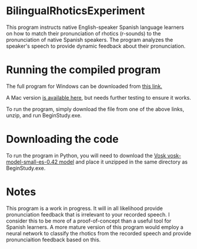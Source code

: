 # BilingualRhoticsExperiment
This program instructs native English-speaker Spanish language learners on how to match their pronunciation of rhotics (r-sounds) to the pronunciation of native Spanish speakers. The program analyzes the speaker's speech to provide dynamic feedback about their pronunciation.

# Running the compiled program
The full program for Windows can be downloaded from [this link.](https://drive.google.com/file/d/1vJIhHl65yUgLbF69JwqVShwsyhNtT35v/view?usp=sharing)

A Mac version [is available here](https://drive.google.com/file/d/1lPuCPRlux92yzCIP6FHUQsWLVCbuu4VO/view?usp=sharing), but needs further testing to ensure it works.

To run the program, simply download the file from one of the above links, unzip, and run BeginStudy.exe.

# Downloading the code
To run the program in Python, you will need to download the [Vosk vosk-model-small-es-0.42 model](https://alphacephei.com/vosk/models) and place it unzipped in the same directory as BeginStudy.exe.

# Notes
This program is a work in progress. It will in all likelihood provide pronunciation feedback that is irrelevant to your recorded speech. I consider this to be more of a proof-of-concept than a useful tool for Spanish learners. A more mature version of this program would employ a neural network to classify the rhotics from the recorded speech and provide pronunciaition feedback based on this.
